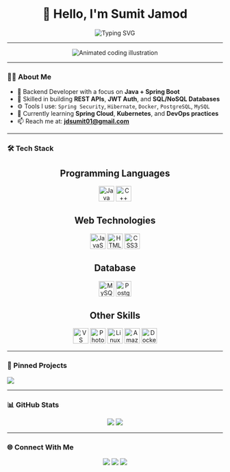 <h1 align="center">👋 Hello, I'm Sumit Jamod</h1>


<p align="center">
  <img src="https://readme-typing-svg.herokuapp.com?font=Fira+Code&size=24&duration=3000&pause=1000&color=00F7EF&center=true&vCenter=true&width=500&lines=Backend+Developer;Spring+Boot+%7C+Java+%7C+REST+APIs;Database+Design+%7C+Security+%7C+JWT;Clean+Architecture+%7C+Microservices" alt="Typing SVG" />
</p>

---

<p align="center">
 <img src="https://media.giphy.com/media/qgQUggAC3Pfv687qPC/giphy.gif" alt="Animated coding illustration" />
</p>

---

### 🧑‍💻 About Me

- 🔧 Backend Developer with a focus on **Java + Spring Boot**
- 💾 Skilled in building **REST APIs**, **JWT Auth**, and **SQL/NoSQL Databases**
- ⚙️ Tools I use: `Spring Security`, `Hibernate`, `Docker`, `PostgreSQL`, `MySQL`
- 🌱 Currently learning **Spring Cloud**, **Kubernetes**, and **DevOps practices**
- 📫 Reach me at: **jdsumit01@gmail.com**

---

### 🛠️ Tech Stack

<div align="center">
<h2 align="center">Programming Languages</h2>
<p >
<a href="https://www.oracle.com/java/" target="_blank" rel="noreferrer"><img src="https://raw.githubusercontent.com/danielcranney/readme-generator/main/public/icons/skills/java-colored.svg" width="36" height="36" alt="Java" /></a>  <a href="https://docs.microsoft.com/en-us/cpp/?view=msvc-170" target="_blank" rel="noreferrer"><img src="https://raw.githubusercontent.com/danielcranney/readme-generator/main/public/icons/skills/cplusplus-colored.svg" width="36" height="36" alt="C++" /></a>
</p>
  
  <h2 align="center">Web Technologies</h2>
  <p >
<a href="https://developer.mozilla.org/en-US/docs/Web/JavaScript" target="_blank" rel="noreferrer"><img src="https://raw.githubusercontent.com/danielcranney/readme-generator/main/public/icons/skills/javascript-colored.svg" width="36" height="36" alt="JavaScript" /></a>  <a href="https://developer.mozilla.org/en-US/docs/Glossary/HTML5" target="_blank" rel="noreferrer"><img src="https://raw.githubusercontent.com/danielcranney/readme-generator/main/public/icons/skills/html5-colored.svg" width="36" height="36" alt="HTML5" /></a>  <a href="https://www.w3.org/TR/CSS/#css" target="_blank" rel="noreferrer"><img src="https://raw.githubusercontent.com/danielcranney/readme-generator/main/public/icons/skills/css3-colored.svg" width="36" height="36" alt="CSS3" /></a>
</p>

<h2 align="center">Database</h2>
<p >
<a href="https://www.mysql.com/" target="_blank" rel="noreferrer"><img src="https://raw.githubusercontent.com/danielcranney/readme-generator/main/public/icons/skills/mysql-colored.svg" width="36" height="36" alt="MySQL" /></a>  <a href="https://www.postgresql.org/" target="_blank" rel="noreferrer"><img src="https://raw.githubusercontent.com/danielcranney/readme-generator/main/public/icons/skills/postgresql-colored.svg" width="36" height="36" alt="PostgreSQL" /></a>
</p>

<h2>Other Skills</h2>
<p >
<a href="https://code.visualstudio.com/" target="_blank" rel="noreferrer"><img src="https://raw.githubusercontent.com/danielcranney/readme-generator/main/public/icons/skills/visualstudiocode.svg" width="36" height="36" alt="VS Code" /></a>  <a href="https://www.adobe.com/uk/products/photoshop.html" target="_blank" rel="noreferrer"><img src="https://raw.githubusercontent.com/danielcranney/readme-generator/main/public/icons/skills/photoshop-colored-dark.svg" width="36" height="36" alt="Photoshop" /></a>  <a href="https://www.linux.org" target="_blank" rel="noreferrer"><img src="https://raw.githubusercontent.com/danielcranney/readme-generator/main/public/icons/skills/linux-colored.svg" width="36" height="36" alt="Linux" /></a>  <a href="https://aws.amazon.com" target="_blank" rel="noreferrer"><img src="https://raw.githubusercontent.com/danielcranney/readme-generator/main/public/icons/skills/aws-colored-dark.svg" width="36" height="36" alt="Amazon Web Services" /></a>  <a href="https://www.docker.com/" target="_blank" rel="noreferrer"><img src="https://raw.githubusercontent.com/danielcranney/readme-generator/main/public/icons/skills/docker-colored.svg" width="36" height="36" alt="Docker" /></a>
</p>  

</div>

---

### 📌 Pinned Projects

<a href="https://github.com/Sumit4113/NewProject">
  <img align="center" src="https://github-readme-stats.vercel.app/api/pin/?username=yourusername&repo=project1&theme=radical" />
</a>


---

### 📊 GitHub Stats

<p align="center">
  <img src="https://github-readme-stats.vercel.app/api?username=yourusername&show_icons=true&theme=radical&hide=stars" />
  <img src="https://github-readme-streak-stats.herokuapp.com?user=yourusername&theme=radical" />
</p>

---

### 🌐 Connect With Me

<p align="center">
  <a href="mailto:jdsumit01@gmail.com"><img src="https://img.shields.io/badge/Gmail-D14836?style=for-the-badge&logo=gmail&logoColor=white"/></a>
  <a href="https://www.linkedin.com/in/sumitjamod/"><img src="https://img.shields.io/badge/LinkedIn-0077B5?style=for-the-badge&logo=linkedin&logoColor=white"/></a>
  <a href="https://sumit4113.github.io/My-Portfolio/"><img src="https://img.shields.io/badge/Portfolio-000?style=for-the-badge&logo=firefox&logoColor=white"/></a>
</p>
